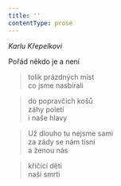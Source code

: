 ```yaml
---
title: ''
contentType: prose
---
```


>   

>   

_Karlu Křepelkovi_

Pořád někdo je a není

> tolik prázdných míst  
> co jsme nasbírali

> do popravčích košů  
> záhy poletí  
> i naše hlavy

> Už dlouho tu nejsme sami  
> za zády se nám tísní  
> a ženou nás

> křičící děti  
> naší smrti
